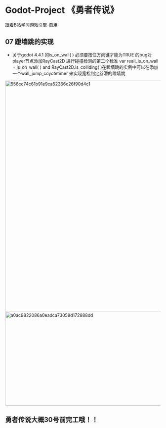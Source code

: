 # Godot-Project 《勇者传说》
跟着B站学习游戏引擎-自用

## 07 蹬墙跳的实现
- 关于godot 4.4.1 的is_on_wall( ) 必须要按住方向键才能为TRUE 的bug对player节点添加RayCast2D 进行碰撞检测的第二个标准 var reall_is_on_wall = is_on_wall( ) and RayCast2D.is_colliding( )在蹬墙跳的实例中可以在添加一个wall_jump_coyotetimer 来实现宽松判定丝滑的蹬墙跳
<img width="1133" height="748" alt="556cc74c61b91e9ca52366c26f90d4c1" src="https://github.com/user-attachments/assets/1c2125ce-2423-4607-930e-21cbf3b3b70d" />
<img width="1095" height="303" alt="a0ac9822086a0eadca73058d172888dd" src="https://github.com/user-attachments/assets/72077c64-4359-4a0b-8fdb-52ae75e89a0c" />


## 勇者传说大概30号前完工哦！！
